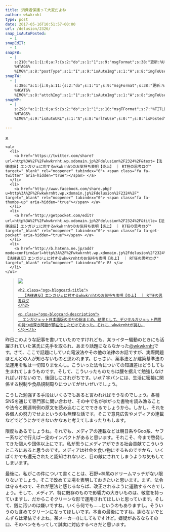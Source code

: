 ```yaml
---
title: 消費者保護って大変だよね
author: wkwkrnht
type: post
date: 2017-05-16T10:51:57+00:00
url: /delusion/2326/
snap_isAutoPosted:
  - 1
snapEdIT:
  - 1
snapFB:
  - |
    s:210:"a:1:{i:0;a:7:{s:2:"do";s:1:"1";s:9:"msgFormat";s:38:"更新:%URL% - %TITLE%
    %HTAGS%
    %IMG%";s:8:"postType";s:1:"I";s:9:"isAutoImg";s:1:"A";s:8:"imgToUse";s:0:"";s:9:"isAutoURL";s:1:"A";s:8:"urlToUse";s:0:"";}}";
snapTW:
  - |
    s:386:"a:1:{i:0;a:11:{s:2:"do";s:1:"1";s:9:"msgFormat";s:38:"更新:%TITLE% - %URL%
    %HCATS%
    %IMG%";s:8:"attchImg";s:1:"1";s:9:"isAutoImg";s:1:"A";s:8:"imgToUse";s:0:"";s:9:"isAutoURL";s:1:"A";s:8:"urlToUse";s:0:"";s:8:"isPosted";s:1:"1";s:4:"pgID";s:18:"864433326236459008";s:7:"postURL";s:54:"https://twitter.com/wkwkrnht/status/864433326236459008";s:5:"pDate";s:19:"2017-05-16 10:52:20";}}";
snapWP:
  - |
    s:298:"a:1:{i:0;a:9:{s:2:"do";s:1:"1";s:10:"msgTFormat";s:7:"%TITLE%";s:9:"msgFormat";s:21:"%URL%
    %HTAGS%
    %IMG%";s:9:"isAutoURL";s:1:"A";s:8:"urlToUse";s:0:"";s:8:"isPosted";s:1:"1";s:4:"pgID";s:3:"793";s:7:"postURL";s:37:"https://wkwkrnht.wordpress.com/?p=793";s:5:"pDate";s:19:"2017-05-16 10:52:29";}}";

---
```

<div class="ogp-blogcard">
  <div id="ogp-blogcard-share-http://wkwkrnht.wp.xdomain.jp/delusion/2324/" class="ogp-blogcard-share none">
    <a href="javascript:void(0)" class="ogp-blogcard-share-close" tabindex="0" onclick="document.getElementById('ogp-blogcard-share-http://wkwkrnht.wp.xdomain.jp/delusion/2324/').classList.toggle('none');document.getElementById('ogp-blogcard-share-http://wkwkrnht.wp.xdomain.jp/delusion/2324/').classList.toggle('block');">×</a> 
    
    <ul>
      <li>
        <a href="https://twitter.com/share?url=http%3A%2F%2Fwkwkrnht.wp.xdomain.jp%2Fdelusion%2F2324%2F&text=【法律違反】エンガジェに対するwkwkrnhtのお気持ち表明【炎上】 ｜ RT狂の思考ログ" target="_blank" rel="noopener" tabindex="0"> <span class="fa fa-twitter" aria-hidden="true"></span> </a>
      </li>
      <li>
        <a href="http://www.facebook.com/share.php?u=http%3A%2F%2Fwkwkrnht.wp.xdomain.jp%2Fdelusion%2F2324%2F" target="_blank" rel="noopener" tabindex="0"> <span class="fa fa-thumbs-up" aria-hidden="true"></span> </a>
      </li>
      <li>
        <a href="http://getpocket.com/edit?url=http%3A%2F%2Fwkwkrnht.wp.xdomain.jp%2Fdelusion%2F2324%2F&title=【法律違反】エンガジェに対するwkwkrnhtのお気持ち表明【炎上】 ｜ RT狂の思考ログ" target="_blank" rel="noopener" tabindex="0"> <span class="fa fa-get-pocket" aria-hidden="true"></span> </a>
      </li>
      <li>
        <a href="http://b.hatena.ne.jp/add?mode=confirm&url=http%3A%2F%2Fwkwkrnht.wp.xdomain.jp%2Fdelusion%2F2324%2F&title=【法律違反】エンガジェに対するwkwkrnhtのお気持ち表明【炎上】 ｜ RT狂の思考ログ" target="_blank" rel="noopener" tabindex="0"> B! </a>
      </li>
    </ul>
  </div>
  
  <blockquote class="ogp-blogcard-main" cite="http://wkwkrnht.wp.xdomain.jp/delusion/2324/">
    <img class="ogp-blogcard-img" src="http://wkwkrnht.wp.xdomain.jp/wp-content/uploads/2016/02/screenshot.png" /> <a href="http://wkwkrnht.wp.xdomain.jp/delusion/2324/" target="_blank" rel="noopener" tabindex="0" title="【法律違反】エンガジェに対するwkwkrnhtのお気持ち表明【炎上】 ｜ RT狂の思考ログ" class="ogp-blogcard-info"> 
    
    <h2 class="ogp-blogcard-title">
      【法律違反】エンガジェに対するwkwkrnhtのお気持ち表明【炎上】 ｜ RT狂の思考ログ
    </h2>
    
    <p class="ogp-blogcard-description">
      エンガジェット日本語版のボヤの総まとめ。結果として、デジタルガジェット界隈の持つ根深き問題が顕在化しただけであった。それに、wkwkrnhtが挑む。
    </p></a>
  </blockquote>
  
  <a href="javascript:void(0)" class="ogp-blogcard-share-toggle" tabindex="0" onclick="document.getElementById('ogp-blogcard-share-http://wkwkrnht.wp.xdomain.jp/delusion/2324/').classList.toggle('none');document.getElementById('ogp-blogcard-share-http://wkwkrnht.wp.xdomain.jp/delusion/2324/').classList.toggle('block');"> <span class="fa fa-2x fa-share-alt"></span> </a>
</div>

昨日このような記事を書いていたのですけれども、某ライター騒動のときにも活躍されていた某氏に先手を取られ、あまり話題にならなかった<a href="http://twitter.com/wkwkrnht" target="_blank" rel="noopener nofollow">@wkwkrnht</a>です。さて、ここで話題にしていた電波法やその他の法律のお話ですが、実際問題ほとんどの人が知らないものと思われます。じっさい、薬事法とか建築基準法の法運用を私は一切知りませんし。こういった法令についての知識差はどうしても生まれてしまうものです。そして、こういったものたちは腰を据えて勉強しなければいけないので、後回しにされがちです。いxt７宇パンには、生活に密接に関係する税制や食品規制周りについてがせいぜいでしょう。

こうした勉強する手段はいくらでもあると言われればそうなのでしょう。各種SNSを通じて専門家に問い合わせ、その中で名が挙がった書物を読み漁ることや法令と関連判例の原文を読み込むことでできるでしょうから。しかし、それを各個人の努力でせよというのも無理な話です。そこで意見広告やメディアの連載などでどうにかできないかなぁと考えてしまったりもします。

限度もあるでしょうね。それでも、メディアの連載などは朝日系やGoo系、ヤフー系などで行えば一定のインパクトがあると思います。それこそ、今まで啓発してきた個人や団体以上にです。私が思うにメディアができる社会貢献てこういうところにあると思うのです。メディアは社会を食い物にするものですから、いくばくかでも還元されたと認知されないと、目の敵にされてしまうような気もしてしまいます。

最後に。私がこの件について書くことは、石野×神尾のドリームマッチがない限りないでしょう。そこで改めて立場を表明しておきたいと思います。まず、法令は守るもので、それが悪法と感じるならば、改正されるように運動するべきでしょう。そして、メディア、特に既存のもので影響力の大きいものは、敬意を持っていますし、だからこそクリーンな形で運用されてほしいと思っています。そして、銭に汚いのは嫌いですね。いくら何でも……というのもありますし。そういうのも含めてクリーンになってほしいです。本当の最後にですね。謝らないでとんずらは卑怯ですよね。某メーカー()にしてもですけど。嫌疑があるならその口、そのペンをもってして誠実に対応するべきだと思います。